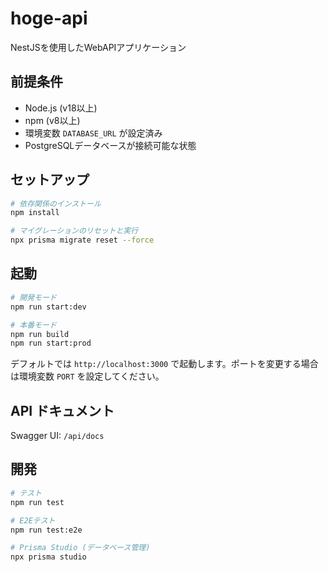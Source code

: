 # hoge-api

NestJSを使用したWebAPIアプリケーション

## 前提条件

- Node.js (v18以上)
- npm (v8以上)
- 環境変数 `DATABASE_URL` が設定済み
- PostgreSQLデータベースが接続可能な状態

## セットアップ

```bash
# 依存関係のインストール
npm install

# マイグレーションのリセットと実行
npx prisma migrate reset --force
```

## 起動

```bash
# 開発モード
npm run start:dev

# 本番モード
npm run build
npm run start:prod
```

デフォルトでは `http://localhost:3000` で起動します。ポートを変更する場合は環境変数 `PORT` を設定してください。

## API ドキュメント

Swagger UI: `/api/docs`

## 開発

```bash
# テスト
npm run test

# E2Eテスト
npm run test:e2e

# Prisma Studio (データベース管理)
npx prisma studio
```

